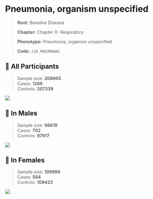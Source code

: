 # Pneumonia, organism unspecified

> **Root:** Baseline Disease  

> **Chapter:** Chapter X- Respiratory  

> **Phenotype:** Pneumonia, organism unspecified  

> **Code:** `J10_PNEUMONAS`

## 🧪 All Participants  
> Sample size: **208605**  
> Cases: **1266**  
> Controls: **207339**
<img src="/Disease/Figures/ALL/Baseline/J10_PNEUMONAS.png"/>
<CsvTable src="/Disease_Data/ALL/Baseline/LG_J10_PNEUMONAS.csv" label="🔍 View full results" />

## 👨 In Males  
> Sample size: **98619**  
> Cases: **702**  
> Controls: **97917**
<img src="/Disease/Figures/Male/Baseline/J10_PNEUMONAS.png"/>
<CsvTable src="/Disease_Data/Male/Baseline/LG_J10_PNEUMONAS.csv" label="🔍 View full results" />

## 👩 In Females  
> Sample size: **109986**  
> Cases: **564**  
> Controls: **109422**
<img src="/Disease/Figures/Female/Baseline/J10_PNEUMONAS.png"/>
<CsvTable src="/Disease_Data/Female/Baseline/LG_J10_PNEUMONAS.csv" label="🔍 View full results" />
